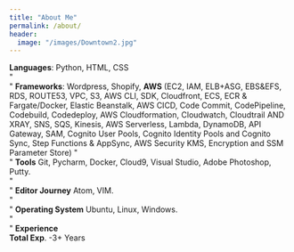 ```yaml
---
title: "About Me"
permalink: /about/
header:
  image: "/images/Downtown2.jpg"
---
```


**Languages**: Python, HTML, CSS  
"\
"
**Frameworks**: Wordpress, Shopify, **AWS** (EC2, IAM, ELB+ASG, EBS&EFS, RDS, ROUTE53, VPC, S3, AWS CLI, SDK, Cloudfront, ECS, ECR & Fargate/Docker, Elastic Beanstalk, AWS CICD, Code Commit, CodePipeline, Codebuild, Codedeploy, AWS Cloudformation, Cloudwatch, Cloudtrail AND XRAY, SNS, SQS, Kinesis, AWS Serverless, Lambda, DynamoDB, API Gateway, SAM, Cognito User Pools, Cognito Identity Pools and Cognito Sync, Step Functions & AppSync, AWS Security KMS, Encryption and SSM Parameter Store)
"\
"
**Tools** Git, Pycharm, Docker, Cloud9, Visual Studio, Adobe Photoshop, Putty.  
"\
"
**Editor Journey** Atom, VIM.  
"\
"
**Operating System** Ubuntu, Linux, Windows.  
"\
"
**Experience**  
**Total Exp**. -3+ Years
